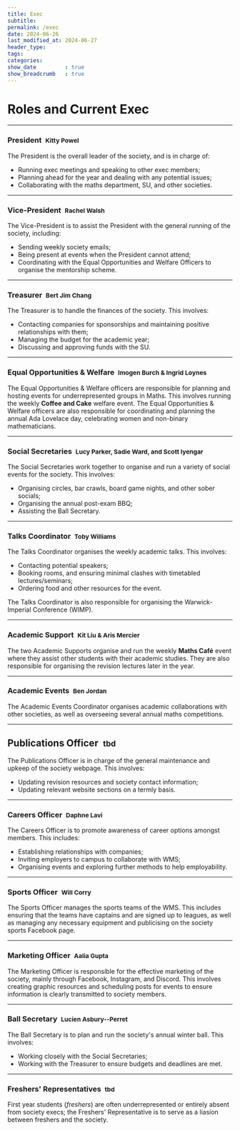 ```yaml
---
title: Exec
subtitle: 
permalink: /exec
date: 2024-06-26
last_modified_at: 2024-06-27
header_type:
tags:
categories:
show_date         : true
show_breadcrumb   : true
---
```


# Roles and Current Exec

---

### President&ensp;<small class="text-muted">Kitty Powel</small>

The President is the overall leader of the society, and is in charge of:

* Running exec meetings and speaking to other exec members;
* Planning ahead for the year and dealing with any potential issues;
* Collaborating with the maths department, SU, and other societies.

---

### Vice-President&ensp;<small class="text-muted">Rachel Walsh</small>

The Vice-President is to assist the President with the general running of the society, including:

* Sending weekly society emails;
* Being present at events when the President cannot attend;
* Coordinating with the Equal Opportunities and Welfare Officers to organise the mentorship scheme.

---

### Treasurer&ensp;<small class="text-muted">Bert Jim Chang</small>

The Treasurer is to handle the finances of the society. This involves:

* Contacting companies for sponsorships and maintaining positive relationships with them;
* Managing the budget for the academic year;
* Discussing and approving funds with the SU.

---

### Equal Opportunities & Welfare&ensp;<small class="text-muted">Imogen Burch & Ingrid Loynes</small>

The Equal Opportunities & Welfare officers are responsible for planning and hosting events for underrepresented groups in Maths. This involves running the weekly **Coffee and Cake** welfare event. The Equal Opportunities & Welfare officers are also responsible for coordinating and planning the annual Ada Lovelace day, celebrating women and non-binary mathematicians.

---

### Social Secretaries&ensp;<small class="text-muted">Lucy Parker, Sadie Ward, and Scott Iyengar</small>

The Social Secretaries work together to organise and run a variety of social events for the society. This involves:

* Organising circles, bar crawls, board game nights, and other sober socials;
* Organising the annual post-exam BBQ;
* Assisting the Ball Secretary.

---

### Talks Coordinator&ensp;<small class="text-muted">Toby Williams</small>
The Talks Coordinator organises the weekly academic talks. This involves:

* Contacting potential speakers;
* Booking rooms, and ensuring minimal clashes with timetabled lectures/seminars;
* Ordering food and other resources for the event.

The Talks Coordinator is also responsible for organising the Warwick-Imperial Conference (WIMP).

---

### Academic Support&ensp;<small class="text-muted">Kit Liu & Aris Mercier</small>

The two Academic Supports organise and run the weekly **Maths Café** event where they assist other students with their academic studies. They are also responsible for organising the revision lectures later in the year.

---

### Academic Events&ensp;<small class="text-muted">Ben Jordan</small>

The Academic Events Coordinator organises academic collaborations with other societies, as well as overseeing several annual maths competitions.

---

## Publications Officer&ensp;<small class="text-muted">tbd</small>

The Publications Officer is in charge of the general maintenance and upkeep of the society webpage. This involves:

* Updating revision resources and society contact information;
* Updating relevant website sections on a termly basis.

---

### Careers Officer&ensp;<small class="text-muted">Daphne Lavi</small>

The Careers Officer is to promote awareness of career options amongst members. This includes:

* Establishing relationships with companies;
* Inviting employers to campus to collaborate with WMS;
* Organising events and exploring further methods to help employability.

---

### Sports Officer&ensp;<small class="text-muted">Will Corry</small>

The Sports Officer manages the sports teams of the WMS. This includes ensuring that the teams have captains and are signed up to leagues, as well as managing any necessary equipment and publicising on the society sports Facebook page.

---

### Marketing Officer&ensp;<small class="text-muted">Aalia Gupta</small>

The Marketing Officer is responsible for the effective marketing of the society, mainly through Facebook, Instagram, and Discord. This involves creating graphic resources and scheduling posts for events to ensure information is clearly transmitted to society members.

---

### Ball Secretary&ensp;<small class="text-muted">Lucien Asbury--Perret</small>

The Ball Secretary is to plan and run the society's annual winter ball. This involves:

* Working closely with the Social Secretaries;
* Working with the Treasurer to ensure budgets and deadlines are met.

---

### Freshers' Representatives&ensp;<small class="text-muted">tbd</small>

First year students (*freshers*) are often underrepresented or entirely absent from society execs; the Freshers' Representative is to serve as a liasion between freshers and the society.

